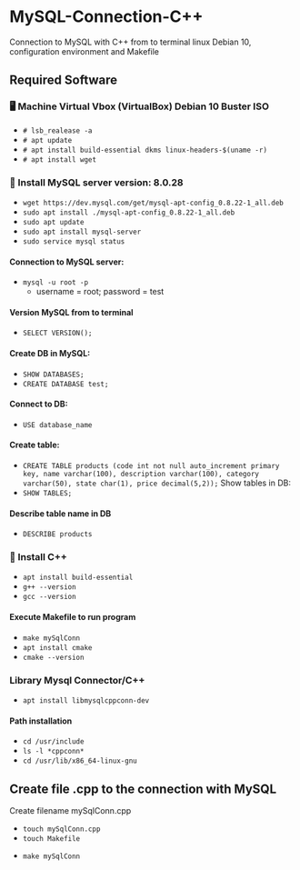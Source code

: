 # MySQL-Connection-C++
Connection to MySQL with C++ from to terminal linux Debian 10, configuration environment and Makefile

## Required Software
### 🖥️ Machine Virtual Vbox (VirtualBox) Debian 10 Buster ISO
 - `# lsb_realease -a`
 - `# apt update`
 - `# apt install build-essential dkms linux-headers-$(uname -r)`
 - `# apt install wget`
### 🐬 Install MySQL server version: 8.0.28
 - `wget https://dev.mysql.com/get/mysql-apt-config_0.8.22-1_all.deb`
 - `sudo apt install ./mysql-apt-config_0.8.22-1_all.deb`
 - `sudo apt update`
 - `sudo apt install mysql-server`
 - `sudo service mysql status`
#### Connection to MySQL server:
 - `mysql -u root -p`
    + username = root; password = test
#### Version MySQL from to terminal
 - `SELECT VERSION();`
#### Create DB in MySQL:
 - `SHOW DATABASES;`
 - `CREATE DATABASE test;`
#### Connect to DB:
 - `USE database_name`
#### Create table:
 - `CREATE TABLE products (code int not null auto_increment primary key, name varchar(100), description varchar(100), category varchar(50), state char(1), price decimal(5,2));`
Show tables in DB:
 - `SHOW TABLES;`
#### Describe table name in DB
 - `DESCRIBE products`
### 🔗 Install C++
- `apt install build-essential`
- `g++ --version`
- `gcc --version`
#### Execute Makefile to run program
- `make mySqlConn`
- `apt install cmake`
- `cmake --version`
### Library Mysql Connector/C++
- `apt install libmysqlcppconn-dev`
#### Path installation
- `cd /usr/include`
- `ls -l *cppconn*`
- `cd /usr/lib/x86_64-linux-gnu`

## Create file .cpp to the connection with MySQL
Create filename mySqlConn.cpp
  + `touch mySqlConn.cpp`
  + `touch Makefile`
- `make mySqlConn`
